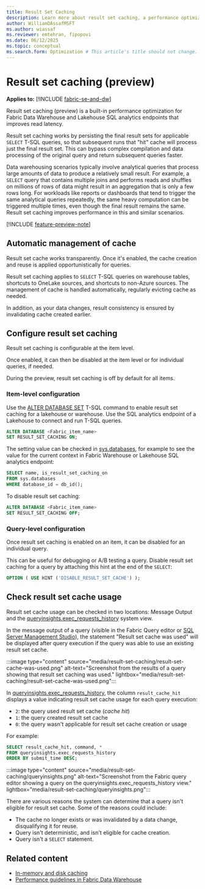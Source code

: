 ```yaml
---
title: Result Set Caching
description: Learn more about result set caching, a performance optimization for the Fabric Data Warehouse and Lakehouse SQL analytics endpoint.
author: WilliamDAssafMSFT
ms.author: wiassaf
ms.reviewer: emtehran, fipopovi
ms.date: 06/12/2025
ms.topic: conceptual
ms.search.form: Optimization # This article's title should not change. If so, contact engineering.
---
```

# Result set caching (preview)

**Applies to:** [!INCLUDE [fabric-se-and-dw](includes/applies-to-version/fabric-se-and-dw.md)]

Result set caching (preview) is a built-in performance optimization for Fabric Data Warehouse and Lakehouse SQL analytics endpoints that improves read latency. 

Result set caching works by persisting the final result sets for applicable `SELECT` T-SQL queries, so that subsequent runs that "hit" cache will process just the final result set. This can bypass complex compilation and data processing of the original query and return subsequent queries faster.

Data warehousing scenarios typically involve analytical queries that process large amounts of data to produce a relatively small result. For example, a `SELECT` query that contains multiple joins and performs reads and shuffles on millions of rows of data might result in an aggregation that is only a few rows long. For workloads like reports or dashboards that tend to trigger the same analytical queries repeatedly, the same heavy computation can be triggered multiple times, even though the final result remains the same. Result set caching improves performance in this and similar scenarios.

[!INCLUDE [feature-preview-note](../includes/feature-preview-note.md)]

## Automatic management of cache

Result set cache works transparently. Once it's enabled, the cache creation and reuse is applied opportunistically for queries. 

Result set caching applies to `SELECT` T-SQL queries on warehouse tables, shortcuts to OneLake sources, and shortcuts to non-Azure sources. The management of cache is handled automatically, regularly evicting cache as needed. 

In addition, as your data changes, result consistency is ensured by invalidating cache created earlier.

## Configure result set caching

Result set caching is configurable at the item level. 

Once enabled, it can then be disabled at the item level or for individual queries, if needed. 

During the preview, result set caching is off by default for all items.

### Item-level configuration

Use the [ALTER DATABASE SET](/sql/t-sql/statements/alter-database-transact-sql-set-options?view=fabric&preserve-view=true) T-SQL command to enable result set caching for a lakehouse or warehouse. Use the SQL analytics endpoint of a Lakehouse to connect and run T-SQL queries.

```sql
ALTER DATABASE <Fabric_item_name>
SET RESULT_SET_CACHING ON;
```

The setting value can be checked in [sys.databases](/sql/relational-databases/system-catalog-views/sys-databases-transact-sql?view=fabric&preserve-view=true), for example to see the value for the current context in Fabric Warehouse or Lakehouse SQL analytics endpoint:

```sql
SELECT name, is_result_set_caching_on 
FROM sys.databases
WHERE database_id = db_id();
```

To disable result set caching:

```sql
ALTER DATABASE <Fabric_item_name>
SET RESULT_SET_CACHING OFF;
```

### Query-level configuration

Once result set caching is enabled on an item, it can be disabled for an individual query. 

This can be useful for debugging or A/B testing a query. Disable result set caching for a query by attaching this hint at the end of the `SELECT`:

```sql
OPTION ( USE HINT ('DISABLE_RESULT_SET_CACHE') );
```

<a id="checking-result-set-cache-usage"></a>

## Check result set cache usage

Result set cache usage can be checked in two locations: Message Output and the [queryinsights.exec_requests_history](/sql/relational-databases/system-views/queryinsights-exec-requests-history-transact-sql?view=fabric&preserve-view=true) system view.

In the message output of a query (visible in the Fabric Query editor or [SQL Server Management Studio](https://aka.ms/ssms)), the statement "Result set cache was used" will be displayed after query execution if the query was able to use an existing result set cache.

:::image type="content" source="media/result-set-caching/result-set-cache-was-used.png" alt-text="Screenshot from the results of a query showing that result set caching was used." lightbox="media/result-set-caching/result-set-cache-was-used.png":::

In [queryinsights.exec_requests_history](/sql/relational-databases/system-views/queryinsights-exec-requests-history-transact-sql?view=fabric&preserve-view=true), the column `result_cache_hit` displays a value indicating result set cache usage for each query execution:

- `2`: the query used result set cache (_cache hit_)
- `1`: the query created result set cache
- `0`: the query wasn't applicable for result set cache creation or usage

For example:

```sql
SELECT result_cache_hit, command, *
FROM queryinsights.exec_requests_history
ORDER BY submit_time DESC;
```

:::image type="content" source="media/result-set-caching/queryinsights.png" alt-text="Screenshot from the Fabric query editor showing a query on the queryinsights.exec_requests_history view." lightbox="media/result-set-caching/queryinsights.png":::

There are various reasons the system can determine that a query isn't eligible for result set cache. Some of the reasons could include:
 
 - The cache no longer exists or was invalidated by a data change, disqualifying it for reuse.
 - Query isn't deterministic, and isn't eligible for cache creation.
 - Query isn't a `SELECT` statement.

## Related content

- [In-memory and disk caching](caching.md)
- [Performance guidelines in Fabric Data Warehouse](guidelines-warehouse-performance.md)
